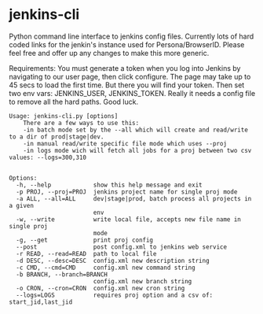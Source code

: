 jenkins-cli
===========

Python command line interface to jenkins config files. Currently lots of hard coded links for the jenkin's instance used for Persona/BrowserID.  Please feel free and offer up any changes to make this more generic.

Requirements: You must generate a token when you log into Jenkins by navigating to our user page, then click configure. The page may take up to 45 secs to load the first time. But there you will find your token.  Then set two env vars: JENKINS_USER, JENKINS_TOKEN.  Really it needs a config file to remove all the hard paths. Good luck.

    Usage: jenkins-cli.py [options]
        There are a few ways to use this:
        -in batch mode set by the --all which will create and read/write to a dir of prod|stage|dev.
        -in manual read/write specific file mode which uses --proj
        -in logs mode wich will fetch all jobs for a proj between two csv values: --logs=300,310
    

    Options:
      -h, --help            show this help message and exit
      -p PROJ, --proj=PROJ  jenkins project name for single proj mode
      -a ALL, --all=ALL     dev|stage|prod, batch process all projects in a given
                            env
      -w, --write           write local file, accepts new file name in single proj
                            mode
      -g, --get             print proj config
      --post                post config.xml to jenkins web service
      -r READ, --read=READ  path to local file
      -d DESC, --desc=DESC  config.xml new description string
      -c CMD, --cmd=CMD     config.xml new command string
      -b BRANCH, --branch=BRANCH
                            config.xml new branch string
      -o CRON, --cron=CRON  config.xml new cron string
      --logs=LOGS           requires proj option and a csv of: start_jid,last_jid



